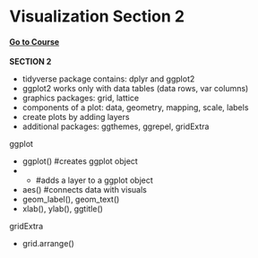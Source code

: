 # Visualization Section 2
#### [Go to Course](https://learning.edx.org/course/course-v1:HarvardX+PH125.2x+1T2021/home)
**SECTION 2**  
* tidyverse package contains: dplyr and ggplot2
 * ggplot2 works only with data tables (data rows, var columns)
* graphics packages: grid, lattice
* components of a plot: data, geometry, mapping, scale, labels
* create plots by adding layers
* additional packages: ggthemes, ggrepel, gridExtra

ggplot
* ggplot() #creates ggplot object
* + #adds a layer to a ggplot object
* aes() #connects data with visuals
* geom_label(), geom_text()
* xlab(), ylab(), ggtitle()

gridExtra
* grid.arrange()